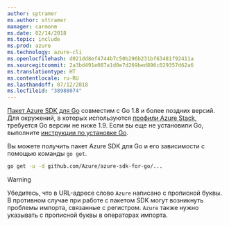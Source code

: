 ```yaml
---
author: sptramer
ms.author: sttramer
manager: carmonm
ms.date: 02/14/2018
ms.topic: include
ms.prod: azure
ms.technology: azure-cli
ms.openlocfilehash: d021dd8ef4744b7c50b296b231bf63481f92411a
ms.sourcegitcommit: 2a3bd491e087a1d0e7d269bed896c029357d62a6
ms.translationtype: HT
ms.contentlocale: ru-RU
ms.lasthandoff: 07/12/2018
ms.locfileid: "38988074"
---
```

[Пакет Azure SDK для Go](https://github.com/Azure/azure-sdk-for-go) совместим с Go 1.8 и более поздних версий. Для окружений, в которых используются [профили Azure Stack](https://docs.microsoft.com/azure/azure-stack/azure-stack-version-profiles), требуется Go версии не ниже 1.9.
Если вы еще не установили Go, выполните [инструкции по установке Go](https://golang.org/doc/install).

Вы можете получить пакет Azure SDK для Go и его зависимости с помощью команды `go get`.

```bash
go get -u -d github.com/Azure/azure-sdk-for-go/...
```

> [!WARNING]
> Убедитесь, что в URL-адресе слово `Azure` написано с прописной буквы. В противном случае при работе с пакетом SDK могут возникнуть проблемы импорта, связанные с регистром. `Azure` также нужно указывать с прописной буквы в операторах импорта.
